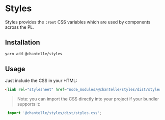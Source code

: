 # Styles

Styles provides the `:root` CSS variables which are used by components across the PL.

## Installation

```bash
yarn add @chantelle/styles
```

## Usage

Just include the CSS in your HTML:

```html
<link rel="stylesheet" href="node_modules/@chantelle/styles/dist/styles.css">
```

> Note: you can import the CSS directly into your project if your bundler supports it:

```js
 import '@chantelle/styles/dist/styles.css';
```
